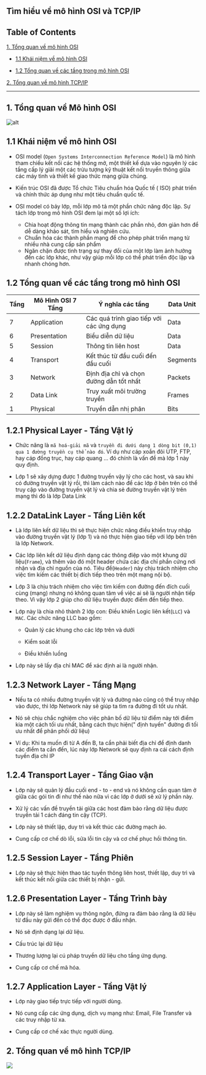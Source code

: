 ## Tìm hiểu về mô hình OSI và TCP/IP

## Table of Contents

[1. Tổng quan về mô hình OSI](#1)

- [1.1 Khái niệm về mô hình OSI](#1.1)

- [1.2 Tổng quan về các tầng trong mô hình OSI](#1.2)

[2. Tổng quan về mô hình TCP/IP](#2)

----

<a name="1"></a>
## 1. Tổng quan về Mô hình OSI

![alt](https://www.imperva.com/learn/wp-content/uploads/sites/13/2020/02/OSI-7-layers.jpg)

<a name="1.1"></a>
## 1.1 Khái niệm về mô hình OSI

- OSI model (`Open Systems Interconnection Reference Model`) là mô hình tham chiếu kết nối các hệ thống mở, một thiết kế dựa vào nguyên lý các tầng cấp lý giải một các trừu tượng kỹ thuật kết nối truyền thông giữa các máy tình và thiết kế giao thức mạng giữa chúng.

- Kiến trúc OSI đã được Tổ chức Tiêu chuẩn hóa Quốc tế ( ISO) phát triển và chính thức áp dụng như một tiêu chuẩn quốc tế.

- OSI model có bảy lớp, mỗi lớp mô tả một phần chức năng độc lập. Sự tách lớp trong mô hình OSI đem lại một số lợi ích:
    - Chia hoạt động thông tin mạng thành các phần nhỏ, đơn giản hơn để dễ dàng khảo sát, tìm hiểu và nghiên cứu.
    - Chuẩn hóa các thành phần mạng để cho phép phát triển mạng từ nhiều nhà cung cấp sản phẩm
    - Ngăn chặn được tình trạng sự thay đổi của một lớp làm ảnh hưởng đến các lớp khác, như vậy giúp mỗi lớp có thể phát triển độc lập và nhanh chóng hơn.

<a name="1.2"></a>
## 1.2 Tổng quan về các tầng trong mô hình OSI

| Tầng|Mô Hình OSI 7 Tầng|Ý nghĩa các tầng|Data Unit|
|--|--|--|--|
| 7| Application| Các quá trình giao tiếp với các ứng dụng|Data|
| 6| Presentation| Biểu diễn dữ liệu| Data|
| 5| Session| Thông tin liên host | Data|
| 4| Transport| Kết thúc từ đầu cuối đến đầu cuối| Segments|
| 3| Network| Định địa chỉ và chọn đường dẫn tốt nhất| Packets|
| 2| Data Link| Truy xuất môi trường truyền| Frames|
| 1| Physical| Truyền dẫn nhị phân| Bits|

<a name="1.2.1"></a>
## 1.2.1 Physical Layer - Tầng Vật lý

- Chức năng là `mã hoá-giải mã` và `truyền đi dưới dạng 1 dòng bit (0,1) qua 1 đường truyền cụ thể nào đó`. Ví dụ như cáp xoắn đôi UTP, FTP, hay cáp đồng trục, hay cáp quang ... đó chính là vấn đề mà lớp 1 này quy định. 

- Lớp 1 sẽ xây dựng được 1 đường truyền vậy lý cho các host, và sau khi có đường truyền vật lý rồi, thì làm cách nào để các lớp ở bên trên có thể truy cập vào đường truyền vật lý và chia sẻ đường truyền vật lý trên mạng thì đó là lớp Data Link

<a name="1.2.2"></a>
## 1.2.2 DataLink Layer - Tầng Liên kết

- Là lớp liên kết dữ liệu thì sẽ thực hiện chức năng điều khiển truy nhập vào đường truyền vật lý (lớp 1) và nó thực hiện giao tiếp với lớp bên trên là lớp Network.

- Các lớp liên kết dữ liệu định dạng các thông điệp vào một khung dữ liệu(`Frame`), và thêm vào đó một header chứa các địa chỉ phần cứng nơi nhận và địa chỉ nguồn của nó. Tiêu đề(`Header`) này chịu trách nhiệm cho việc tìm kiếm các thiết bị đích tiếp theo trên một mạng nội bộ.

- Lớp 3 là chịu trách nhiệm cho việc tìm kiếm con đường đến đích cuối cùng (mạng) nhưng nó không quan tâm về việc ai sẽ là người nhận tiếp theo. Vì vậy lớp 2 giúp cho dữ liệu truyền được điểm đến tiếp theo.

- Lớp này là chia nhỏ thành 2 lớp con: Điều khiển Logic liên kết(`LLC`) và `MAC`. Các chức năng LLC bao gồm:

    - Quản lý các khung cho các lớp trên và dưới

    - Kiểm soát lỗi

    - Điều khiển luồng

- Lớp này sẽ lấy địa chỉ MAC để xác định ai là người nhận.

<a name="1.2.3"></a>
## 1.2.3 Network Layer - Tầng Mạng

- Nếu ta có nhiều đường truyền vật lý và đường nào cũng có thể truy nhập vào được, thì lớp Network này sẽ giúp ta tìm ra đường đi tốt ưu nhất.

- Nó sẽ chịu chắc nghiệm cho việc phân bố dữ liệu từ điểm này tới điểm kia một cách tối ưu nhất, bằng cách thực hiện(" định tuyến" đường đi tối ưu nhất để phân phối dữ liệu)

- Ví dụ: Khi ta muốn đi từ A đến B, ta cẩn phải biết địa chỉ để định danh các điểm ta cần đến, lúc này lớp Network sẽ quy định ra cái cách định tuyến địa chỉ IP

<a name="1.2.4"></a>
## 1.2.4 Transport Layer - Tầng Giao vận

- Lớp này sẽ quản lý đầu cuối end - to - end và nó không cần quan tâm ở giữa các gói tin đi như thế nào nữa vì các lớp ở dưới sẽ xử lý phần này.

- Xử lý các vấn đề truyền tải giữa các host đảm bảo rằng dữ liệu được truyền tải 1 cách đáng tin cậy (TCP). 

- Lớp này sẽ thiết lập, duy trì và kết thúc các đường mạch ảo.

- Cung cấp cơ chế dò lỗi, sửa lỗi tin cậy và cơ chế phục hồi thông tin.

<a name="1.2.5"></a>
## 1.2.5 Session Layer - Tầng Phiên

- Lớp này sẽ thực hiện thao tác tuyền thông liên host, thiết lập, duy trì và kết thúc kết nối giữa các thiết bị nhận - gửi.

<a name="1.2.6"></a>
## 1.2.6 Presentation Layer - Tầng Trình bày

- Lớp này sẽ làm nghiệm vụ thông ngôn, đứng ra đảm bảo rằng là dữ liệu từ đầu này gửi đến có thể đọc được ở đầu nhận.

- Nó sẽ định dạng lại dữ liệu.

- Cấu trúc lại dữ liệu

- Thương lượng lại cú pháp truyền dữ liệu cho tầng ứng dụng.

- Cung cấp cơ chế mã hóa.

<a name="1.2.7"></a>
## 1.2.7 Application Layer - Tầng Vật lý

- Lớp này giao tiếp trực tiếp với người dùng.

- Nó cung cấp các ứng dụng, dịch vụ mạng như: Email, File Transfer và các truy nhập từ xa.

- Cung cấp cơ chế xác thực người dùng.

<a name="2"></a>
## 2. Tổng quan về mô hình TCP/IP

<img src="https://media.geeksforgeeks.org/wp-content/uploads/20230417045622/OSI-vs-TCP-vs-Hybrid-2.webp">